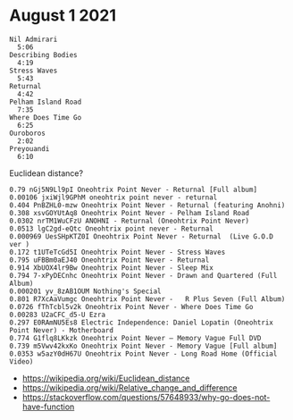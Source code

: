 # August 1 2021

~~~
Nil Admirari
  5:06
Describing Bodies
  4:19
Stress Waves
  5:43
Returnal
  4:42
Pelham Island Road
  7:35
Where Does Time Go
  6:25
Ouroboros
  2:02
Preyouandi
  6:10
~~~

Euclidean distance?

~~~
0.79 nGj5N9Ll9pI Oneohtrix Point Never - Returnal [Full album]
0.00106 jxiWjl9GPhM oneohtrix point never - returnal
0.404 PnBZHL0-mzw Oneohtrix Point Never - Returnal (featuring Anohni)
0.308 xsvGOYUtAq8 Oneohtrix Point Never - Pelham Island Road
0.0302 nrTM1WuCFzU ANOHNI - Returnal (Oneohtrix Point Never)
0.0513 lgC2gd-eQtc Oneohtrix point never - Returnal
0.000969 UesSHpKTZ0I Oneohtrix Point Never - Returnal  (Live G.O.D  ver )
0.172 t1UTeTcGd5I Oneohtrix Point Never - Stress Waves
0.795 uFBBm0aEJ40 Oneohtrix Point Never - Returnal
0.914 XbUOX4lr9Bw Oneohtrix Point Never - Sleep Mix
0.794 7-xPyDECnhc Oneohtrix Point Never - Drawn and Quartered (Full Album)
0.000201 yv_8zAB1OUM Nothing's Special
0.801 R7XcAaVumgc Oneohtrix Point Never -   R Plus Seven (Full Album)
0.0726 fThTcbl5v2k Oneohtrix Point Never - Where Does Time Go
0.00283 U2aCFC_d5-U Ezra
0.297 E0RAmNU5Es8 Electric Independence: Daniel Lopatin (Oneohtrix Point Never) - Motherboard
0.774 G1flq8LKkzk Oneohtrix Point Never ‎– Memory Vague Full DVD
0.739 m5Vwv42kxKo Oneohtrix Point Never - Memory Vague [Full album]
0.0353 w5azY0dH67U Oneohtrix Point Never - Long Road Home (Official Video)
~~~

- <https://wikipedia.org/wiki/Euclidean_distance>
- <https://wikipedia.org/wiki/Relative_change_and_difference>
- https://stackoverflow.com/questions/57648933/why-go-does-not-have-function
